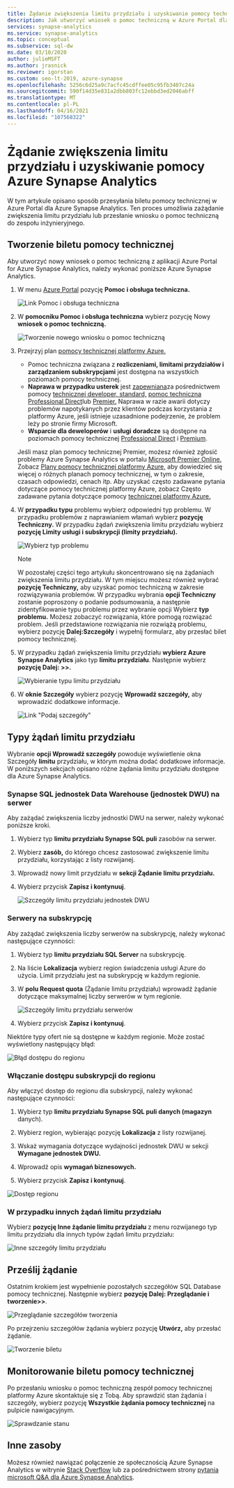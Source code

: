 ```yaml
---
title: Żądanie zwiększenia limitu przydziału i uzyskiwanie pomocy technicznej
description: Jak utworzyć wniosek o pomoc techniczną w Azure Portal dla Azure Synapse Analytics. Zażądaj zwiększenia limitu przydziału lub uzyskaj obsługę rozwiązywania problemów.
services: synapse-analytics
ms.service: synapse-analytics
ms.topic: conceptual
ms.subservice: sql-dw
ms.date: 03/10/2020
author: julieMSFT
ms.author: jrasnick
ms.reviewer: igorstan
ms.custom: seo-lt-2019, azure-synapse
ms.openlocfilehash: 5256c6d25a9c7acfc45cdffee05c95fb3407c24a
ms.sourcegitcommit: 590f14d35e831a2dbb803fc12ebbd3ed2046abff
ms.translationtype: MT
ms.contentlocale: pl-PL
ms.lasthandoff: 04/16/2021
ms.locfileid: "107568322"
---
```

# <a name="request-quota-increases-and-get-support-for-azure-synapse-analytics"></a>Żądanie zwiększenia limitu przydziału i uzyskiwanie pomocy Azure Synapse Analytics

W tym artykule opisano sposób przesyłania biletu pomocy technicznej w Azure Portal dla Azure Synapse Analytics. Ten proces umożliwia zażądanie zwiększenia limitu przydziału lub przesłanie wniosku o pomoc techniczną do zespołu inżynieryjnego.

## <a name="create-a-support-ticket"></a>Tworzenie biletu pomocy technicznej

Aby utworzyć nowy wniosek o pomoc techniczną z aplikacji Azure Portal for Azure Synapse Analytics, należy wykonać poniższe Azure Synapse Analytics.

1. W menu [Azure Portal](https://portal.azure.com) pozycję **Pomoc i obsługa techniczna.**

   ![Link Pomoc i obsługa techniczna](./media/sql-data-warehouse-get-started-create-support-ticket/help-plus-support.png)


1. W **pomocniku Pomoc i obsługa techniczna** wybierz pozycję Nowy **wniosek o pomoc techniczną.**

    ![Tworzenie nowego wniosku o pomoc techniczną](./media/sql-data-warehouse-get-started-create-support-ticket/new-support-request.png)

1. Przejrzyj plan [pomocy technicznej platformy Azure.](https://azure.microsoft.com/support/plans/?WT.mc_id=Support_Plan_510979/)

   * Pomoc techniczna związana z **rozliczeniami, limitami przydziałów i zarządzaniem subskrypcjami** jest dostępna na wszystkich poziomach pomocy technicznej.
   * **Naprawa w przypadku usterek** jest [zapewniana](https://azure.microsoft.com/support/plans/developer/)za pośrednictwem pomocy [technicznej developer, standard,](https://azure.microsoft.com/support/plans/standard/) [pomoc techniczna Professional Direct](https://azure.microsoft.com/support/plans/prodirect/)lub [Premier.](https://azure.microsoft.com/support/plans/premier/) Naprawa w razie awarii dotyczy problemów napotykanych przez klientów podczas korzystania z platformy Azure, jeśli istnieje uzasadnione podejrzenie, że problem leży po stronie firmy Microsoft.
   * **Wsparcie dla deweloperów** i **usługi doradcze** są dostępne na poziomach pomocy technicznej [Professional Direct](https://azure.microsoft.com/support/plans/prodirect/) i [Premium](https://azure.microsoft.com/support/plans/premier/).

   Jeśli masz plan pomocy technicznej Premier, możesz również zgłosić problemy Azure Synapse Analytics w portalu [Microsoft Premier Online.](https://premier.microsoft.com/) Zobacz [Plany pomocy technicznej platformy Azure,](https://azure.microsoft.com/support/plans/?WT.mc_id=Support_Plan_510979/) aby dowiedzieć się więcej o różnych planach pomocy technicznej, w tym o zakresie, czasach odpowiedzi, cenach itp.  Aby uzyskać często zadawane pytania dotyczące pomocy technicznej platformy Azure, zobacz Często zadawane pytania dotyczące pomocy [technicznej platformy Azure.](https://azure.microsoft.com/support/faq/)

1. W **przypadku typu** problemu wybierz odpowiedni typ problemu. W przypadku problemów z naprawianiem włamań wybierz **pozycję Techniczny.** W przypadku żądań zwiększenia limitu przydziału wybierz **pozycję Limity usługi i subskrypcji (limity przydziału).**

   ![Wybierz typ problemu](./media/sql-data-warehouse-get-started-create-support-ticket/select-quota-issue-type.png)  

   > [!NOTE]
   > W pozostałej części tego artykułu skoncentrowano się na żądaniach zwiększenia limitu przydziału. W tym miejscu możesz również wybrać **pozycję Techniczny,** aby uzyskać pomoc techniczną w zakresie rozwiązywania problemów. W przypadku wybrania **opcji Techniczny** zostanie poproszony o podanie podsumowania, a następnie zidentyfikowanie typu problemu przez wybranie opcji Wybierz **typ problemu.** Możesz zobaczyć rozwiązania, które pomogą rozwiązać problem. Jeśli przedstawione rozwiązania nie rozwiążą problemu, wybierz pozycję **Dalej:Szczegóły** i wypełnij formularz, aby przesłać bilet pomocy technicznej.

1. W przypadku żądań zwiększenia limitu przydziału **wybierz Azure Synapse Analytics** jako typ **limitu przydziału**. Następnie wybierz **pozycję Dalej: >>.**

   ![Wybieranie typu limitu przydziału](./media/sql-data-warehouse-get-started-create-support-ticket/select-quota-type.png)

1. W **oknie Szczegóły** wybierz pozycję **Wprowadź szczegóły,** aby wprowadzić dodatkowe informacje.

   ![Link "Podaj szczegóły"](./media/sql-data-warehouse-get-started-create-support-ticket/provide-details-link.png)

## <a name="quota-request-types"></a>Typy żądań limitu przydziału

Wybranie **opcji Wprowadź szczegóły** powoduje wyświetlenie okna Szczegóły **limitu** przydziału, w którym można dodać dodatkowe informacje. W poniższych sekcjach opisano różne żądania limitu przydziału dostępne dla Azure Synapse Analytics.

### <a name="synapse-sql-pool-data-warehouse-units-dwus-per-server"></a>Synapse SQL jednostek Data Warehouse (jednostek DWU) na serwer

Aby zażądać zwiększenia liczby jednostki DWU na serwer, należy wykonać poniższe kroki.

1. Wybierz typ **limitu przydziału Synapse SQL puli** zasobów na serwer.

1. Wybierz **zasób,** do którego chcesz zastosować zwiększenie limitu przydziału, korzystając z listy rozwijanej.

1. Wprowadź nowy limit przydziału w **sekcji Żądanie limitu przydziału.**

1. Wybierz przycisk **Zapisz i kontynuuj**.

   ![Szczegóły limitu przydziału jednostek DWU](./media/sql-data-warehouse-get-started-create-support-ticket/quota-details-dwus.png)


### <a name="servers-per-subscription"></a>Serwery na subskrypcję

Aby zażądać zwiększenia liczby serwerów na subskrypcję, należy wykonać następujące czynności:

1. Wybierz typ **limitu przydziału SQL Server** na subskrypcję.

1. Na liście **Lokalizacja** wybierz region świadczenia usługi Azure do użycia. Limit przydziału jest na subskrypcję w każdym regionie.

1. W **polu Request quota** (Żądanie limitu przydziału) wprowadź żądanie dotyczące maksymalnej liczby serwerów w tym regionie.

   ![Szczegóły limitu przydziału serwerów](./media/sql-data-warehouse-get-started-create-support-ticket/quota-details-servers.png)



1. Wybierz przycisk **Zapisz i kontynuuj**.

Niektóre typy ofert nie są dostępne w każdym regionie. Może zostać wyświetlony następujący błąd:

![Błąd dostępu do regionu](./media/sql-data-warehouse-get-started-create-support-ticket/region-access-error.png)

### <a name="enable-subscription-access-to-a-region"></a>Włączanie dostępu subskrypcji do regionu

Aby włączyć dostęp do regionu dla subskrypcji, należy wykonać następujące czynności:  

1. Wybierz typ **limitu przydziału Synapse SQL puli danych (magazyn** danych).

1. Wybierz region, wybierając pozycję **Lokalizacja** z listy rozwijanej.

1. Wskaż wymagania dotyczące wydajności jednostek DWU w sekcji **Wymagane jednostek DWU.**

1. Wprowadź opis **wymagań biznesowych.** 

1. Wybierz przycisk **Zapisz i kontynuuj**.

![Dostęp regionu](./media/sql-data-warehouse-get-started-create-support-ticket/quota-details-region.png)


### <a name="for-other-quota-requests"></a>W przypadku innych żądań limitu przydziału

Wybierz **pozycję Inne żądanie limitu przydziału** z menu rozwijanego typ limitu przydziału dla innych typów żądań limitu przydziału:

![Inne szczegóły limitu przydziału](./media/sql-data-warehouse-get-started-create-support-ticket/quota-details.png)

## <a name="submit-your-request"></a>Prześlij żądanie

Ostatnim krokiem jest wypełnienie pozostałych szczegółów SQL Database pomocy technicznej. Następnie wybierz **pozycję Dalej: Przeglądanie i tworzenie>>**.

![Przeglądanie szczegółów tworzenia](./media/sql-data-warehouse-get-started-create-support-ticket/review-create-details.png)

Po przejrzeniu szczegółów żądania wybierz pozycję **Utwórz,** aby przesłać żądanie.

![Tworzenie biletu](./media/sql-data-warehouse-get-started-create-support-ticket/create-ticket.png)

## <a name="monitor-a-support-ticket"></a>Monitorowanie biletu pomocy technicznej

Po przesłaniu wniosku o pomoc techniczną zespół pomocy technicznej platformy Azure skontaktuje się z Tobą. Aby sprawdzić stan żądania i szczegóły, wybierz pozycję **Wszystkie żądania pomocy technicznej** na pulpicie nawigacyjnym.

![Sprawdzanie stanu](./media/sql-data-warehouse-get-started-create-support-ticket/monitor-ticket.png)

## <a name="other-resources"></a>Inne zasoby

Możesz również nawiązać połączenie ze społecznością Azure Synapse Analytics w witrynie [Stack Overflow](https://stackoverflow.com/questions/tagged/azure-synapse+or+azure-sql-data-warehouse) lub za pośrednictwem strony [pytania microsoft Q&A dla Azure Synapse Analytics](/answers/topics/azure-synapse-analytics.html).